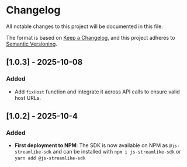 # Changelog

All notable changes to this project will be documented in this file.

The format is based on [Keep a Changelog](https://keepachangelog.com/en/1.0.0/),
and this project adheres to [Semantic Versioning](https://semver.org/spec/v2.0.0.html).

## [1.0.3] - 2025-10-08

### Added
- Add `fixHost` function and integrate it across API calls to ensure valid host URLs.

## [1.0.2] - 2025-10-4

### Added
- **First deployment to NPM**: The SDK is now available on NPM as `@js-streamlike-sdk` and can be installed with `npm i js-streamlike-sdk` or `yarn add @js-streamlike-sdk`